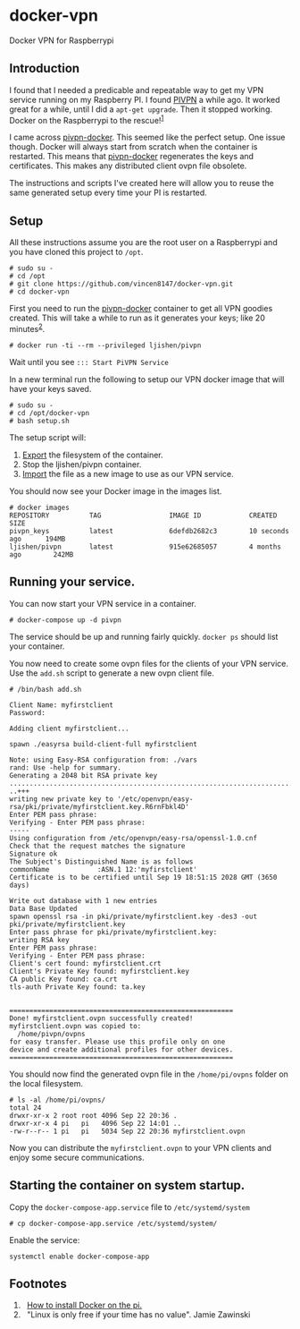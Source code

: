# docker-vpn
Docker VPN for Raspberrypi

## Introduction

I found that I needed a predicable and repeatable way to get my VPN service
running on my Raspberry PI.  I found [PIVPN](http://www.pivpn.io/) a while ago.  It worked great for a while, until I did a `apt-get upgrade`.  Then it stopped
working.  Docker on the Raspberrypi to the rescue!<sup>[1](#f1)</sup>

I came across [pivpn-docker](https://github.com/ljishen/pivpn-docker).  This
seemed like the perfect setup.  One issue though.  Docker will always start
from scratch when the container is restarted.  This means that
[pivpn-docker](https://github.com/ljishen/pivpn-docker) regenerates the keys
and certificates. This makes any distributed client ovpn file obsolete.

The instructions and scripts I've created here will allow you to reuse the same
generated setup every time your PI is restarted.

## Setup
All these instructions assume you are the root user on a Raspberrypi and
you have cloned this project to `/opt`.
```
# sudo su -
# cd /opt
# git clone https://github.com/vincen8147/docker-vpn.git
# cd docker-vpn
```

First you need to run the
[pivpn-docker](https://github.com/ljishen/pivpn-docker)
container to get all VPN goodies created.  This will take a while to run as it
generates your keys; like 20 minutes<sup>[2](#f2)</sup>.

```
# docker run -ti --rm --privileged ljishen/pivpn
```
Wait until you see `::: Start PiVPN Service`

In a new terminal run the following to setup our VPN docker image that will
have your keys saved.
```
# sudo su -
# cd /opt/docker-vpn
# bash setup.sh
```

The setup script will:
1. [Export](https://docs.docker.com/engine/reference/commandline/export/) the filesystem of the container.    
1. Stop the ljishen/pivpn container.
1. [Import](https://docs.docker.com/engine/reference/commandline/import/)
the file as a new image to use as our VPN service.

You should now see your Docker image in the images list.
```
# docker images
REPOSITORY          TAG                 IMAGE ID            CREATED             SIZE
pivpn_keys          latest              6defdb2682c3        10 seconds ago      194MB
ljishen/pivpn       latest              915e62685057        4 months ago        242MB
```
## Running your service.
You can now start your VPN service in a container.
```
# docker-compose up -d pivpn
```
The service should be up and running fairly quickly.  `docker ps` should list your container.

You now need to create some ovpn files for the clients of your VPN service.
Use the `add.sh` script to generate a new ovpn client file.
```
# /bin/bash add.sh

Client Name: myfirstclient
Password:

Adding client myfirstclient...

spawn ./easyrsa build-client-full myfirstclient

Note: using Easy-RSA configuration from: ./vars
rand: Use -help for summary.
Generating a 2048 bit RSA private key
.................................................................................................................................................+++
..+++
writing new private key to '/etc/openvpn/easy-rsa/pki/private/myfirstclient.key.R6rnFbkl4D'
Enter PEM pass phrase:
Verifying - Enter PEM pass phrase:
-----
Using configuration from /etc/openvpn/easy-rsa/openssl-1.0.cnf
Check that the request matches the signature
Signature ok
The Subject's Distinguished Name is as follows
commonName            :ASN.1 12:'myfirstclient'
Certificate is to be certified until Sep 19 18:51:15 2028 GMT (3650 days)

Write out database with 1 new entries
Data Base Updated
spawn openssl rsa -in pki/private/myfirstclient.key -des3 -out pki/private/myfirstclient.key
Enter pass phrase for pki/private/myfirstclient.key:
writing RSA key
Enter PEM pass phrase:
Verifying - Enter PEM pass phrase:
Client's cert found: myfirstclient.crt
Client's Private Key found: myfirstclient.key
CA public Key found: ca.crt
tls-auth Private Key found: ta.key


========================================================
Done! myfirstclient.ovpn successfully created!
myfirstclient.ovpn was copied to:
  /home/pivpn/ovpns
for easy transfer. Please use this profile only on one
device and create additional profiles for other devices.
========================================================
```
You should now find the generated ovpn file in the `/home/pi/ovpns` folder on
the local filesystem.
```
# ls -al /home/pi/ovpns/
total 24
drwxr-xr-x 2 root root 4096 Sep 22 20:36 .
drwxr-xr-x 4 pi   pi   4096 Sep 22 14:01 ..
-rw-r--r-- 1 pi   pi   5034 Sep 22 20:36 myfirstclient.ovpn
```
Now you can distribute the `myfirstclient.ovpn` to your VPN clients and enjoy
some secure communications.

## Starting the container on system startup.
Copy the `docker-compose-app.service` file to `/etc/systemd/system`
```
# cp docker-compose-app.service /etc/systemd/system/
```
Enable the service:
```
systemctl enable docker-compose-app
```

## Footnotes
1. <a name="f1">&nbsp;</a> [How to install Docker on the pi.](
  https://medium.freecodecamp.org/the-easy-way-to-set-up-docker-on-a-raspberry-pi-7d24ced073ef)
1. <a name="f2">&nbsp;</a>
"Linux is only free if your time has no value". Jamie Zawinski
